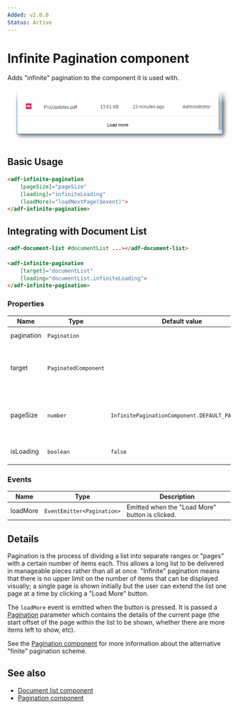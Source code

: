 ```yaml
---
Added: v2.0.0
Status: Active
---
```

# Infinite Pagination component

Adds "infinite" pagination to the component it is used with.

![Infinite Pagination screenshot](docassets/images/InfPagination.png)

## Basic Usage

```html
<adf-infinite-pagination
    [pageSize]="pageSize"
    [loading]="infiniteLoading"
    (loadMore)="loadNextPage($event)">
</adf-infinite-pagination>
```

## Integrating with Document List

```html
<adf-document-list #documentList ...></adf-document-list>

<adf-infinite-pagination 
    [target]="documentList"
    [loading="documentList.infiniteLoading">
</adf-infinite-pagination>
```

### Properties

| Name | Type | Default value | Description |
| ---- | ---- | ------------- | ----------- |
| pagination | `Pagination` |  | Pagination object.  |
| target | `PaginatedComponent` |  | Component that provides custom pagination support.  |
| pageSize | `number` | `InfinitePaginationComponent.DEFAULT_PAGE_SIZE` | Number of items that are added with each "load more" event.  |
| isLoading | `boolean` | `false` | Is a new page loading?  |

### Events

| Name | Type | Description |
| ---- | ---- | ----------- |
| loadMore | `EventEmitter<Pagination>` | Emitted when the "Load More" button is clicked. |

## Details

Pagination is the process of dividing a list into separate ranges or "pages" with a
certain number of items each. This allows a long list to be delivered in manageable pieces
rather than all at once. "Infinite" pagination means that there is no upper limit on
the number of items that can be displayed visually; a single page is shown initially but
the user can extend the list one page at a time by clicking a "Load More" button.

The `loadMore` event is emitted when the button is pressed. It is passed a
[Pagination](https://github.com/Alfresco/alfresco-js-api/blob/master/src/alfresco-core-rest-api/docs/Pagination.md)
parameter which contains the details of the current page (the start offset of the
page within the list to be shown, whether there are more items left to show, etc).

See the [Pagination component](pagination.component.md) for more information about the alternative "finite" pagination scheme.

## See also

-   [Document list component](document-list.component.md)
-   [Pagination component](pagination.component.md)
